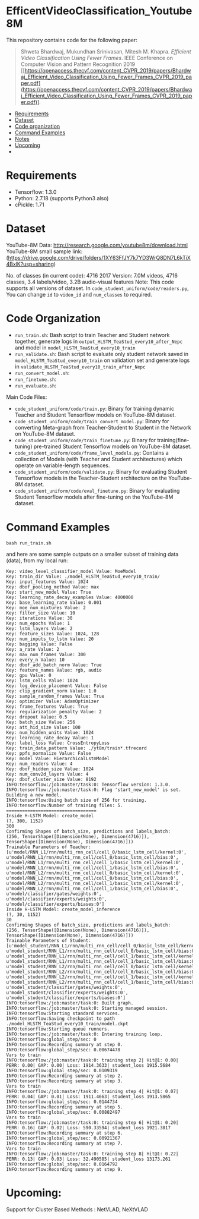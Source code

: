 # EfficentVideoClassification_Youtube8M
This repository contains code for the following paper:
> Shweta Bhardwaj, Mukundhan Srinivasan, Mitesh M. Khapra. *Efficient Video Classification Using Fewer Frames*. IEEE Conference on Computer Vision and Pattern Recognition 2019 [[https://openaccess.thecvf.com/content_CVPR_2019/papers/Bhardwaj_Efficient_Video_Classification_Using_Fewer_Frames_CVPR_2019_paper.pdf](https://openaccess.thecvf.com/content_CVPR_2019/papers/Bhardwaj_Efficient_Video_Classification_Using_Fewer_Frames_CVPR_2019_paper.pdf)].

- [Requirements](#Requirements)
- [Dataset](#Dataset)
- [Code organization](#code-organization)
- [Command Examples](#command-examples)
- [Notes](#Notes)
- [Upcoming](#Upcoming)
- 
# Requirements
* Tensorflow: 1.3.0
* Python: 2.7.18 (supports Python3 also)
* cPickle: 1.71

# Dataset
YouTube-8M Data: http://research.google.com/youtube8m/download.html
YouTube-8M small sample link: (https://drive.google.com/drive/folders/1XY63FfJY7k7YD3WrQ8DN7L6kTiX4BxlK?usp=sharing)

No. of classes (in current code): 4716
2017 Version: 7.0M videos, 4716 classes, 3.4 labels/video, 3.2B audio-visual features
Note: This code supports all versions of dataset. 
In ```code_student_uniform/code/readers.py```, You can change ```id``` to ```video_id``` and ```num_classes``` to required.

# Code Organization
- `run_train.sh`: Bash script to train Teacher and Student network together, generate logs in `output_HLSTM_TeaStud_every10_after_Nepc` and model in `model_HLSTM_TeaStud_every10_train`
- `run_validate.sh`: Bash script to evaluate only student network saved in `model_HLSTM_TeaStud_every10_train` on validation set and generate logs in `validate_HLSTM_TeaStud_every10_train_after_Nepc`
- `run_convert_model.sh`:
- `run_finetune.sh`:
- `run_evaluate.sh`:

Main Code Files:
- `code_student_uniform/code/train.py`: Binary for training dynamic Teacher and Student Tensorflow models on YouTube-8M dataset.
- `code_student_uniform/code/train_convert_model.py`: Binary for converting Meta-graph from Teacher-Student to Student in the Network on YouTube-8M dataset.
- `code_student_uniform/code/train_finetune.py`: Binary for training(fine-tuning) pre-trained Student Tensorflow models on YouTube-8M dataset.
- `code_student_uniform/code/frame_level_models.py`: Contains a collection of Models (with Teacher and Student architectures) which operate on variable-length sequences.
- `code_student_uniform/code/validate.py`: Binary for evaluating Student Tensorflow models in the Teacher-Student architecture on the YouTube-8M dataset.
- `code_student_uniform/code/eval_finetune.py`: Binary for evaluating Student Tensorflow models after fine-tuning on the YouTube-8M dataset.

# Command Examples
```
bash run_train.sh
```
and here are some sample outputs on a smaller subset of training data (data), from my local run:
```
Key: video_level_classifier_model Value: MoeModel
Key: train_dir Value: ./model_HLSTM_TeaStud_every10_train/
Key: input_features Value: 1024
Key: dbof_pooling_method Value: max
Key: start_new_model Value: True
Key: learning_rate_decay_examples Value: 4000000
Key: base_learning_rate Value: 0.001
Key: moe_num_mixtures Value: 2
Key: filter_size Value: 10
Key: iterations Value: 30
Key: num_epochs Value: 1
Key: lstm_layers Value: 2
Key: feature_sizes Value: 1024, 128
Key: num_inputs_to_lstm Value: 20
Key: bagging Value: False
Key: a_rate Value: 2
Key: max_num_frames Value: 300
Key: every_n Value: 10
Key: dbof_add_batch_norm Value: True
Key: feature_names Value: rgb, audio
Key: gpu Value: 0
Key: lstm_cells Value: 1024
Key: log_device_placement Value: False
Key: clip_gradient_norm Value: 1.0
Key: sample_random_frames Value: True
Key: optimizer Value: AdamOptimizer
Key: frame_features Value: True
Key: regularization_penalty Value: 2
Key: dropout Value: 0.5
Key: batch_size Value: 256
Key: att_hid_size Value: 100
Key: num_hidden_units Value: 1024
Key: learning_rate_decay Value: 1
Key: label_loss Value: CrossEntropyLoss
Key: train_data_pattern Value: ./yt8m/train*.tfrecord
Key: ppfs_normalize Value: False
Key: model Value: HierarchicalLstmModel
Key: num_readers Value: 4
Key: dbof_hidden_size Value: 1024
Key: num_conv2d_layers Value: 4
Key: dbof_cluster_size Value: 8192
INFO:tensorflow:/job:master/task:0: Tensorflow version: 1.3.0.
INFO:tensorflow:/job:master/task:0: Flag 'start_new_model' is set. Building a new model.
INFO:tensorflow:Using batch size of 256 for training.
INFO:tensorflow:Number of training files: 5.
==================================
Inside H-LSTM Model: create_model
(?, 300, 1152)
300
Confirming Shapes of batch_size, predictions and labels_batch:
(256, TensorShape([Dimension(None), Dimension(4716)]), TensorShape([Dimension(None), Dimension(4716)]))
Trainable Parameters of Teacher:
[u'model/RNN_L1/rnn/multi_rnn_cell/cell_0/basic_lstm_cell/kernel:0', u'model/RNN_L1/rnn/multi_rnn_cell/cell_0/basic_lstm_cell/bias:0', u'model/RNN_L1/rnn/multi_rnn_cell/cell_1/basic_lstm_cell/kernel:0', u'model/RNN_L1/rnn/multi_rnn_cell/cell_1/basic_lstm_cell/bias:0', u'model/RNN_L2/rnn/multi_rnn_cell/cell_0/basic_lstm_cell/kernel:0', u'model/RNN_L2/rnn/multi_rnn_cell/cell_0/basic_lstm_cell/bias:0', u'model/RNN_L2/rnn/multi_rnn_cell/cell_1/basic_lstm_cell/kernel:0', u'model/RNN_L2/rnn/multi_rnn_cell/cell_1/basic_lstm_cell/bias:0', u'model/classifier/gates/weights:0', u'model/classifier/experts/weights:0', u'model/classifier/experts/biases:0']
Inside H-LSTM Model: create_model_inference
(?, 30, 1152)
30
Confirming Shapes of batch_size, predictions and labels_batch:
(256, TensorShape([Dimension(None), Dimension(4716)]), TensorShape([Dimension(None), Dimension(4716)]))
Trainable Parameters of Student:
[u'model_student/RNN_L1/rnn/multi_rnn_cell/cell_0/basic_lstm_cell/kernel:0', u'model_student/RNN_L1/rnn/multi_rnn_cell/cell_0/basic_lstm_cell/bias:0', u'model_student/RNN_L1/rnn/multi_rnn_cell/cell_1/basic_lstm_cell/kernel:0', u'model_student/RNN_L1/rnn/multi_rnn_cell/cell_1/basic_lstm_cell/bias:0', u'model_student/RNN_L2/rnn/multi_rnn_cell/cell_0/basic_lstm_cell/kernel:0', u'model_student/RNN_L2/rnn/multi_rnn_cell/cell_0/basic_lstm_cell/bias:0', u'model_student/RNN_L2/rnn/multi_rnn_cell/cell_1/basic_lstm_cell/kernel:0', u'model_student/RNN_L2/rnn/multi_rnn_cell/cell_1/basic_lstm_cell/bias:0', u'model_student/classifier/gates/weights:0', u'model_student/classifier/experts/weights:0', u'model_student/classifier/experts/biases:0']
INFO:tensorflow:/job:master/task:0: Built graph.
INFO:tensorflow:/job:master/task:0: Starting managed session.
INFO:tensorflow:Starting standard services.
INFO:tensorflow:Saving checkpoint to path ./model_HLSTM_TeaStud_every10_train/model.ckpt
INFO:tensorflow:Starting queue runners.
INFO:tensorflow:/job:master/task:0: Entering training loop.
INFO:tensorflow:global_step/sec: 0
INFO:tensorflow:Recording summary at step 0.
INFO:tensorflow:global_step/sec: 0.00674478
Vars to train
INFO:tensorflow:/job:master/task:0: training step 2| Hit@1: 0.00| PERR: 0.00| GAP: 0.00| Loss: 1914.3633| student_loss 1915.5684
INFO:tensorflow:global_step/sec: 0.0109319
INFO:tensorflow:Recording summary at step 2.
INFO:tensorflow:Recording summary at step 3.
Vars to train
INFO:tensorflow:/job:master/task:0: training step 4| Hit@1: 0.07| PERR: 0.04| GAP: 0.01| Loss: 1911.4663| student_loss 1913.5865
INFO:tensorflow:global_step/sec: 0.0144734
INFO:tensorflow:Recording summary at step 5.
INFO:tensorflow:global_step/sec: 0.00882497
Vars to train
INFO:tensorflow:/job:master/task:0: training step 6| Hit@1: 0.20| PERR: 0.16| GAP: 0.02| Loss: 590.33594| student_loss 1921.3817
INFO:tensorflow:Recording summary at step 6.
INFO:tensorflow:global_step/sec: 0.00921367
INFO:tensorflow:Recording summary at step 7.
Vars to train
INFO:tensorflow:/job:master/task:0: training step 8| Hit@1: 0.22| PERR: 0.13| GAP: 0.03| Loss: 32.490585| student_loss 13173.261
INFO:tensorflow:global_step/sec: 0.0164792
INFO:tensorflow:Recording summary at step 9.
```

# Upcoming:
Support for Cluster Based Methods : NetVLAD, NeXtVLAD

